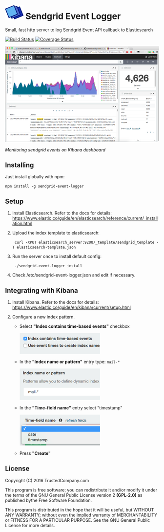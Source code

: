 # ![Logo](./img/logo.png) Sendgrid Event Logger

Small, fast http server to log Sendgrid Event API callback to Elasticsearch

[![Build Status](https://travis-ci.org/slebetman/sendgrid-event-logger.svg?branch=master)](https://travis-ci.org/slebetman/sendgrid-event-logger)
[![Coverage Status](https://coveralls.io/repos/github/slebetman/sendgrid-event-logger/badge.svg?branch=master)](https://coveralls.io/github/slebetman/sendgrid-event-logger?branch=master)

![Kibana](./img/Kibana-Screen-Shot.png)

*Monitoring sendgrid events on Kibana dashboard*

## Installing

Just install globally with npm:

    npm install -g sendgrid-event-logger

## Setup

1. Install Elasticsearch. Refer to the docs for details:
https://www.elastic.co/guide/en/elasticsearch/reference/current/_installation.html

2. Upload the index template to elasticsearch:

        curl -XPUT elasticsearch_server:9200/_template/sendgrid_template -T elasticsearch-template.json

3. Run the server once to install default config:

        ./sendgrid-event-logger install

4. Check /etc/sendgrid-event-logger.json and edit if necessary.

## Integrating with Kibana

1. Install Kibana. Refer to the docs for details:
https://www.elastic.co/guide/en/kibana/current/setup.html

2. Configure a new index pattern.
    - Select **"Index contains time-based events"** checkbox
    
        ![Kibana config](./img/Kibana-index-type.png)
        
	- In the **"Index name or pattern"** entry type: `mail-*`
	
	    ![Kibana config](./img/Kibana-index-name.png)
	    
	- In the **"Time-field name"** entry select "timestamp"
	
	    ![Kibana config](./img/Kibana-time-field.png)
	
	- Press **"Create"**

## License

Copyright (C) 2016 TrustedCompany.com

This program is free software; you can redistribute it and/or modify
it under the terms of the GNU General Public License version 2 
**(GPL-2.0)** as published bythe Free Software Foundation.

This program is distributed in the hope that it will be useful,
but WITHOUT ANY WARRANTY; without even the implied warranty of
MERCHANTABILITY or FITNESS FOR A PARTICULAR PURPOSE.  See the
GNU General Public License for more details.
